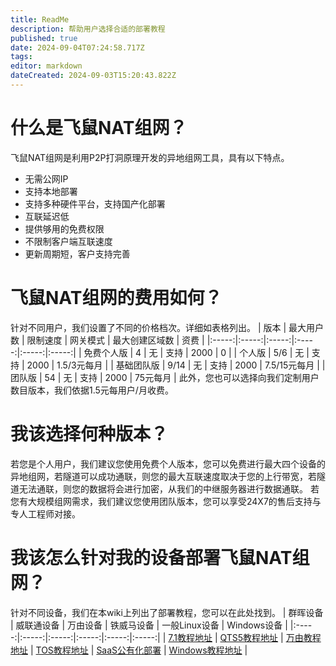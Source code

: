 ```yaml
---
title: ReadMe
description: 帮助用户选择合适的部署教程
published: true
date: 2024-09-04T07:24:58.717Z
tags: 
editor: markdown
dateCreated: 2024-09-03T15:20:43.822Z
---
```


# 什么是飞鼠NAT组网？
飞鼠NAT组网是利用P2P打洞原理开发的异地组网工具，具有以下特点。
* 无需公网IP
* 支持本地部署
* 支持多种硬件平台，支持国产化部署
* 互联延迟低
* 提供够用的免费权限
* 不限制客户端互联速度
* 更新周期短，客户支持完善
# 飞鼠NAT组网的费用如何？
针对不同用户，我们设置了不同的价格档次。详细如表格列出。
| 版本 | 最大用户数 | 限制速度 | 网关模式 | 最大创建区域数 | 资费 |
|:-----:|:-----:|:-----:|:-----:|:-----:|:-----:|
| 免费个人版 | 4 | 无 | 支持 | 2000 | 0 |
| 个人版 | 5/6 | 无 | 支持 | 2000 | 1.5/3元每月 |
| 基础团队版 | 9/14 | 无 | 支持 | 2000 | 7.5/15元每月 |
| 团队版 | 54 | 无 | 支持 | 2000 | 75元每月 |
此外，您也可以选择向我们定制用户数目版本，我们依据1.5元每用户/月收费。
# 我该选择何种版本？
若您是个人用户，我们建议您使用免费个人版本，您可以免费进行最大四个设备的异地组网，若隧道可以成功通联，则您的最大互联速度取决于您的上行带宽，若隧道无法通联，则您的数据将会进行加密，从我们的中继服务器进行数据通联。
若您有大规模组网需求，我们建议您使用团队版本，您可以享受24X7的售后支持与专人工程师对接。
# 我该怎么针对我的设备部署飞鼠NAT组网？
针对不同设备，我们在本wiki上列出了部署教程，您可以在此处找到。
| 群晖设备 | 威联通设备 | 万由设备 | 铁威马设备 | 一般Linux设备 | Windows设备 |
|:-----:|:-----:|:-----:|:-----:|:-----:|:-----:|
| [7.1教程地址](https://wiki.feishunet.com/zh/P2P%E6%89%93%E6%B4%9E%E9%85%8D%E7%BD%AE%E4%B8%8B%E5%8F%91%E6%9C%8D%E5%8A%A1%E5%99%A8%E9%83%A8%E7%BD%B2%E6%8C%87%E5%8D%97/new-page "单击跳转下载") | [QTS5教程地址](https://wiki.feishunet.com/zh/p2p%E5%BC%82%E5%9C%B0%E7%BB%84%E7%BD%91%E5%AE%89%E8%A3%85%E4%BD%BF%E7%94%A8/%E5%AE%A2%E6%88%B7%E7%AB%AF%E5%AE%89%E8%A3%85%E4%BD%BF%E7%94%A8/nas%E5%AE%89%E8%A3%85%E4%BD%BF%E7%94%A8 "单击跳转下载")  |  [万由教程地址](https://wiki.feishunet.com/zh/P2P%E6%89%93%E6%B4%9E%E9%85%8D%E7%BD%AE%E4%B8%8B%E5%8F%91%E6%9C%8D%E5%8A%A1%E5%99%A8%E9%83%A8%E7%BD%B2%E6%8C%87%E5%8D%97/new-page "单击跳转下载") |  [TOS教程地址](https://wiki.feishunet.com/zh/p2p%E5%BC%82%E5%9C%B0%E7%BB%84%E7%BD%91%E5%AE%89%E8%A3%85%E4%BD%BF%E7%94%A8/%E5%AE%A2%E6%88%B7%E7%AB%AF%E5%AE%89%E8%A3%85%E4%BD%BF%E7%94%A8/nas%E5%AE%89%E8%A3%85%E4%BD%BF%E7%94%A8"单击跳转下载") |  [SaaS公有化部署](https://wiki.feishunet.com/zh/p2p%E5%BC%82%E5%9C%B0%E7%BB%84%E7%BD%91%E5%AE%89%E8%A3%85%E4%BD%BF%E7%94%A8/new-page"单击跳转下载") |  [Windows教程地址](https://wiki.feishunet.com/zh/p2p%E5%BC%82%E5%9C%B0%E7%BB%84%E7%BD%91%E5%AE%89%E8%A3%85%E4%BD%BF%E7%94%A8/%E5%AE%A2%E6%88%B7%E7%AB%AF%E5%AE%89%E8%A3%85%E4%BD%BF%E7%94%A8/Windows%E6%96%B9%E5%BC%8F"单击跳转下载") |


